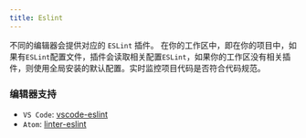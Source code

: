 ```yaml
---
title: Eslint
---
```


不同的编辑器会提供对应的 `ESLint` 插件。 在你的工作区中，即在你的项目中，如果有`ESLint`配置文件，插件会读取相关配置`ESLint`，如果你的工作区没有相关插件，则使用全局安装的默认配置。实时监控项目代码是否符合代码规范。

### 编辑器支持

- `VS Code`: [vscode-eslint](https://github.com/Microsoft/vscode-eslint)
- `Atom`: [linter-eslint](https://atom.io/packages/linter-eslint)
